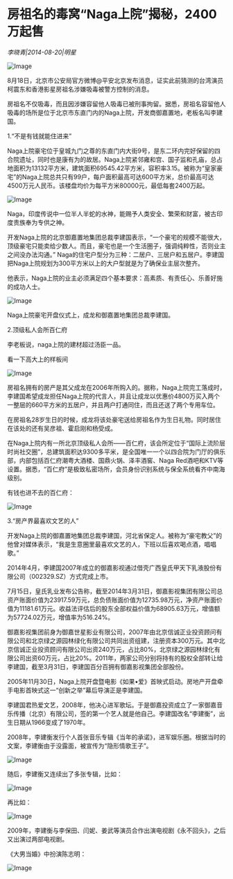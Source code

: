 # 房祖名的毒窝“Naga上院”揭秘，2400万起售

*李晓青|2014-08-20|明星*

![Image](http://static.ylzbl.com/uploads/ueditor/php/upload/image/20180309/1520567886856446.jpeg)

8月18日，北京市公安局官方微博@平安北京发布消息，证实此前猜测的台湾演员柯震东和香港影星房祖名涉嫌吸毒被警方控制的消息。

房祖名不仅吸毒，而且因涉嫌容留他人吸毒已被刑事拘留。据悉，房祖名容留他人吸毒的场所是位于北京市东直门内的Naga上院，开发商御嘉置地，老板名叫李建国。

1.“不是有钱就能住进来”

Naga上院豪宅位于皇城九门之尊的东直门内大街9号，是东二环内完好保留的四合院遗址，同时也是康有为的故居。Naga上院紧邻雍和宫、国子监和孔庙，总占地面积为13132平方米，建筑面积69545.42平方米，容积率3.15。被称为“皇家豪宅”的Naga上院总共只有99户，每户面积最高可达600平方米，总价最高可达4500万元人民币。该楼盘均价为每平方米80000元，最低每套2400万起。

![Image](http://p3.pstatp.com/large/6c3e0000503c6e49dbd7)

Naga，印度传说中一位半人半蛇的水神，能赐予人类安全、繁荣和财富，被古印度贵族奉为专供之神。

开发Naga上院的北京御嘉置地集团总裁李建国表示，“一个豪宅的规模不能很大，顶级豪宅只能卖给少数人。而且，豪宅也是一个生活圈子，强调纯粹性，否则业主之间没办法沟通。” Naga的住宅户型分为三种：二居户、三居户和五居户。李建国把Naga上院规划为300平方米以上的大户型就是为了确保业主层次整齐。

他表示，Naga上院的业主必须满足四个基本要求：高素质、有责任心、乐善好施的成功人士。

![Image](http://p2.pstatp.com/large/6c3e0000503d1000028f)

Naga上院豪宅开盘仪式上，成龙和御嘉置地集团总裁李建国。

2.顶级私人会所百仁府

李老板说，naga上院的建材超过汤臣一品。

看一下高大上的样板间

![Image](http://p2.pstatp.com/large/6c3c0000bf4bbceb5331)

房祖名拥有的房产是其父成龙在2006年所购入的。据称，Naga上院完工落成时，李建国希望成龙担任Naga上院的代言人，并且让成龙以优惠价4800万买入两个一整层的660平方米的五居户，并且两户打通同住，而且还送了两个专用车位。

在房祖名28岁生日的时候，成龙将该处豪宅送给房祖名作为生日礼物。同时居住在该处的还有吴彦祖、霍启刚和杨受成。

在Naga上院内有一所北京顶级私人会所——百仁府，该会所定位于“国际上流阶层时尚社交圈”，总建筑面积达9300多平米，是全国唯一一个以四合院为门厅的俱乐部，内部包括百仁府潮粤大酒楼、国鼎火锅、泽丰酒窖、Naga Red酒吧和KTV等设置。据悉，“百仁府”是极致私密场所，会员身份识别系统与保全系统看齐中南海级别。

有钱也进不去的百仁府：

![Image](http://p3.pstatp.com/large/6c3800057bd927f0e784)

3.“房产界最喜欢文艺的人”

开发Naga上院的御嘉置地集团总裁李建国，河北省保定人。被称为“豪宅教父”的他曾对媒体表示，“我是生意圈里最喜欢文艺的人，下班以后喜欢喝点酒，唱唱歌。”

2014年4月，李建国2007年成立的御嘉影视通过借壳广西皇氏甲天下乳液股份有限公司（002329.SZ）方式完成上市。

7月15日，皇氏乳业发布公告称，截至2014年3月31日，御嘉影视集团有限公司总资产账面价值为23917.59万元，总负债账面价值为12735.98万元，净资产账面价值为11181.61万元。收益法评估后的股东全部权益价值为68905.63万元，增值额为57724.02万元，增值率为516.24%。

御嘉影视集团前身为御嘉世星影业有限公司，2007年由北京信诚正业投资顾问有限公司和北京绿之源园林绿化有限公司共同出资组建，注册资本300万元。其中北京信诚正业投资顾问有限公司出资240万元，占比80%，北京绿之源园林绿化有限公司出资60万元，占比20%。2011年，两家公司分别将持有的股权全部转让给李建国，截至3月31日，李建国百分百拥有御嘉影视集团全部股份。

2005年11月30日，Naga上院开盘暨电影《如果•爱》首映式启动。房地产开盘牵手电影首映式这一“创新之举”幕后导演正是李建国。

李建国君热爱文艺，2008年，他决心进军歌坛。于是御嘉投资成立了一家御嘉音乐传播（北京）有限公司，签的第一个艺人就是他自己。李建国改名“李建衡”，出生日期从1966变成了1970年。

2008年，李建衡发行个人首张音乐专辑《当年的承诺》，进军娱乐圈。根据当时的文案，李建衡由于没露面，被宣传为“隐形情歌王子”。

![Image](http://p1.pstatp.com/large/6c3b0000e3fa767e8d40)

随后，李建衡又连续出了多张专辑，比如：

![Image](http://p2.pstatp.com/large/6c3a000199ca6e8f2b4c)

再比如：

![Image](http://p2.pstatp.com/large/6c3b0000e3fb2801fb4c)

2009年，李建衡与李保田、闫妮、姜武等演员合作出演电视剧《永不回头》，之后又出演过两部电视剧。

《大男当婚》中扮演陈志明：

![Image](http://p3.pstatp.com/large/6c3a000199cb0823b8be)

